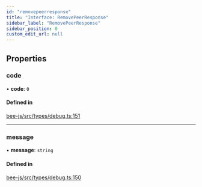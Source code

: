 ```yaml
---
id: "removepeerresponse"
title: "Interface: RemovePeerResponse"
sidebar_label: "RemovePeerResponse"
sidebar_position: 0
custom_edit_url: null
---
```


## Properties

### code

• **code**: ``0``

#### Defined in

[bee-js/src/types/debug.ts:151](https://github.com/ethersphere/bee-js/blob/5b112bf/src/types/debug.ts#L151)

___

### message

• **message**: `string`

#### Defined in

[bee-js/src/types/debug.ts:150](https://github.com/ethersphere/bee-js/blob/5b112bf/src/types/debug.ts#L150)
